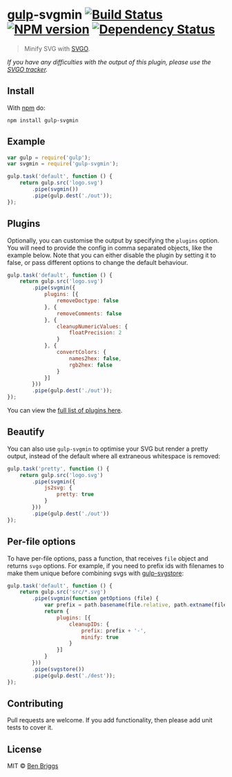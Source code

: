 # [gulp][gulp]-svgmin [![Build Status](https://travis-ci.org/ben-eb/gulp-svgmin.svg?branch=master)][ci] [![NPM version](https://badge.fury.io/js/gulp-svgmin.svg)][npm] [![Dependency Status](https://gemnasium.com/ben-eb/gulp-svgmin.svg)][deps]

> Minify SVG with [SVGO][orig].

*If you have any difficulties with the output of this plugin, please use the
[SVGO tracker][bugs].*


## Install

With [npm](https://npmjs.org/package/gulp-svgmin) do:

```
npm install gulp-svgmin
```


## Example

```js
var gulp = require('gulp');
var svgmin = require('gulp-svgmin');

gulp.task('default', function () {
    return gulp.src('logo.svg')
        .pipe(svgmin())
        .pipe(gulp.dest('./out'));
});
```


## Plugins

Optionally, you can customise the output by specifying the `plugins` option. You
will need to provide the config in comma separated objects, like the example
below. Note that you can either disable the plugin by setting it to false,
or pass different options to change the default behaviour.

```js
gulp.task('default', function () {
    return gulp.src('logo.svg')
        .pipe(svgmin({
            plugins: [{
                removeDoctype: false
            }, {
                removeComments: false
            }, {
                cleanupNumericValues: {
                    floatPrecision: 2
                }
            }, {
                convertColors: {
                    names2hex: false,
                    rgb2hex: false
                }
            }]
        }))
        .pipe(gulp.dest('./out'));
});
```

You can view the [full list of plugins here][plugins].


## Beautify

You can also use `gulp-svgmin` to optimise your SVG but render a pretty output,
instead of the default where all extraneous whitespace is removed:

```js
gulp.task('pretty', function () {
    return gulp.src('logo.svg')
        .pipe(svgmin({
            js2svg: {
                pretty: true
            }
        }))
        .pipe(gulp.dest('./out'))
});
```


## Per-file options

To have per-file options, pass a function, that receives `file` object and
returns `svgo` options. For example, if you need to prefix ids with filenames
to make them unique before combining svgs with [gulp-svgstore](https://github.com/w0rm/gulp-svgstore):

```js
gulp.task('default', function () {
    return gulp.src('src/*.svg')
        .pipe(svgmin(function getOptions (file) {
            var prefix = path.basename(file.relative, path.extname(file.relative));
            return {
                plugins: [{
                    cleanupIDs: {
                        prefix: prefix + '-',
                        minify: true
                    }
                }]
            }
        }))
        .pipe(svgstore())
        .pipe(gulp.dest('./dest'));
});
```


## Contributing

Pull requests are welcome. If you add functionality, then please add unit tests
to cover it.


## License

MIT © [Ben Briggs](http://beneb.info)


[bugs]:    https://github.com/svg/svgo/issues
[ci]:      https://travis-ci.org/ben-eb/gulp-svgmin
[deps]:    https://gemnasium.com/ben-eb/gulp-svgmin
[gulp]:    https://github.com/wearefractal/gulp
[npm]:     http://badge.fury.io/js/gulp-svgmin
[orig]:    https://github.com/svg/svgo
[plugins]: https://github.com/svg/svgo/tree/master/plugins
